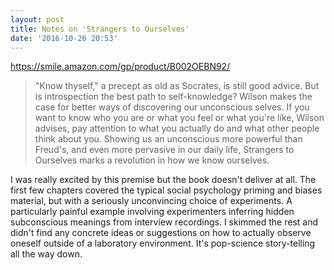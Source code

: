 ```yaml
---
layout: post
title: Notes on 'Strangers to Ourselves'
date: '2016-10-26 20:53'
---
```


<https://smile.amazon.com/gp/product/B002OEBN92/>

> "Know thyself," a precept as old as Socrates, is still good advice. But is introspection the best path to self-knowledge? Wilson makes the case for better ways of discovering our unconscious selves. If you want to know who you are or what you feel or what you're like, Wilson advises, pay attention to what you actually do and what other people think about you. Showing us an unconscious more powerful than Freud's, and even more pervasive in our daily life, Strangers to Ourselves marks a revolution in how we know ourselves.

I was really excited by this premise but the book doesn't deliver at all. The first few chapters covered the typical social psychology priming and biases material, but with a seriously unconvincing choice of experiments. A particularly painful example involving experimenters inferring hidden subconscious meanings from interview recordings. I skimmed the rest and didn't find any concrete ideas or suggestions on how to actually observe oneself outside of a laboratory environment. It's pop-science story-telling all the way down.
